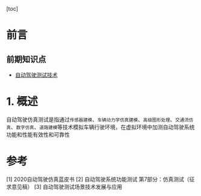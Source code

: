 [toc]
# 前言

## 前期知识点

- [自动驾驶测试技术](/autopilot_test/autopilot_test_intro.md)

# 1. 概述

自动驾驶仿真测试是指通过`传感器建模`、`车辆动力学仿真建模`、`高级图形处理`、`交通流仿真`、`数字仿真`、`道路建模`等技术模拟车辆行驶环境，在虚拟环境中加测自动驾驶系统功能和性能有效性和可靠性



# 参考

[1] 2020自动驾驶仿真蓝皮书
[2] 自动驾驶系统功能测试 第7部分：仿真测试（征求意见稿）
[3] 自动驾驶测试场景技术发展与应用

